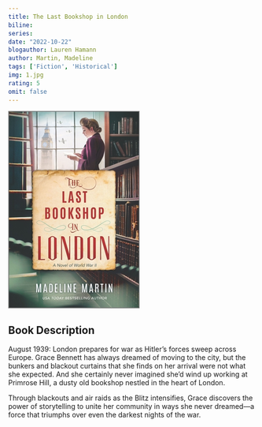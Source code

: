 ```yaml
---
title: The Last Bookshop in London
biline:
series: 
date: "2022-10-22"
blogauthor: Lauren Hamann
author: Martin, Madeline
tags: ['Fiction', 'Historical']
img: 1.jpg
rating: 5
omit: false
---
```


![Book Cover](1.jpg)

## Book Description

August 1939: London prepares for war as Hitler’s forces sweep across Europe. Grace Bennett has always dreamed of moving to the city, but the bunkers and blackout curtains that she finds on her arrival were not what she expected. And she certainly never imagined she’d wind up working at Primrose Hill, a dusty old bookshop nestled in the heart of London.

Through blackouts and air raids as the Blitz intensifies, Grace discovers the power of storytelling to unite her community in ways she never dreamed—a force that triumphs over even the darkest nights of the war.